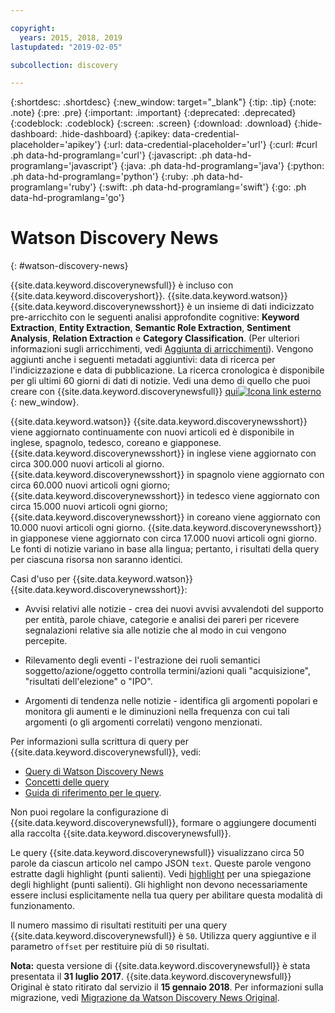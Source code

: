 ```yaml
---

copyright:
  years: 2015, 2018, 2019
lastupdated: "2019-02-05"

subcollection: discovery

---
```


{:shortdesc: .shortdesc}
{:new_window: target="_blank"}
{:tip: .tip}
{:note: .note}
{:pre: .pre}
{:important: .important}
{:deprecated: .deprecated}
{:codeblock: .codeblock}
{:screen: .screen}
{:download: .download}
{:hide-dashboard: .hide-dashboard}
{:apikey: data-credential-placeholder='apikey'} 
{:url: data-credential-placeholder='url'}
{:curl: #curl .ph data-hd-programlang='curl'}
{:javascript: .ph data-hd-programlang='javascript'}
{:java: .ph data-hd-programlang='java'}
{:python: .ph data-hd-programlang='python'}
{:ruby: .ph data-hd-programlang='ruby'}
{:swift: .ph data-hd-programlang='swift'}
{:go: .ph data-hd-programlang='go'}

# Watson Discovery News
{: #watson-discovery-news}

{{site.data.keyword.discoverynewsfull}} è incluso con {{site.data.keyword.discoveryshort}}. {{site.data.keyword.watson}} {{site.data.keyword.discoverynewsshort}} è un insieme di dati indicizzato pre-arricchito con le seguenti analisi approfondite cognitive: **Keyword Extraction**, **Entity Extraction**, **Semantic Role Extraction**, **Sentiment Analysis**, **Relation Extraction** e **Category Classification**. (Per ulteriori informazioni sugli arricchimenti, vedi [Aggiunta di arricchimenti](/docs/services/discovery?topic=discovery-configservice#adding-enrichments)). Vengono aggiunti anche i seguenti metadati aggiuntivi: data di ricerca per l'indicizzazione e data di pubblicazione. La ricerca cronologica è disponibile per gli ultimi 60 giorni di dati di notizie. Vedi una demo di quello che puoi creare con {{site.data.keyword.discoverynewsfull}} [qui![Icona link esterno](../../icons/launch-glyph.svg "Icona link esterno")](https://discovery-news-demo.ng.bluemix.net/){: new_window}.

{{site.data.keyword.watson}} {{site.data.keyword.discoverynewsshort}} viene aggiornato continuamente con nuovi articoli ed è disponibile in inglese, spagnolo, tedesco, coreano e giapponese. {{site.data.keyword.discoverynewsshort}} in inglese viene aggiornato con circa 300.000 nuovi articoli al giorno. {{site.data.keyword.discoverynewsshort}} in spagnolo viene aggiornato con circa 60.000 nuovi articoli ogni giorno; {{site.data.keyword.discoverynewsshort}} in tedesco viene aggiornato con circa 15.000 nuovi articoli ogni giorno; {{site.data.keyword.discoverynewsshort}} in coreano viene aggiornato con 10.000 nuovi articoli ogni giorno. {{site.data.keyword.discoverynewsshort}} in giapponese viene aggiornato con circa 17.000 nuovi articoli ogni giorno. Le fonti di notizie variano in base alla lingua; pertanto, i risultati della query per ciascuna risorsa non saranno identici.

Casi d'uso per {{site.data.keyword.watson}} {{site.data.keyword.discoverynewsshort}}:

- Avvisi relativi alle notizie - crea dei nuovi avvisi avvalendoti del supporto per entità, parole chiave, categorie e analisi dei pareri per ricevere segnalazioni relative sia alle notizie che al modo in cui vengono percepite.

- Rilevamento degli eventi - l'estrazione dei ruoli semantici soggetto/azione/oggetto controlla termini/azioni quali "acquisizione", "risultati dell'elezione" o "IPO".

- Argomenti di tendenza nelle notizie - identifica gli argomenti popolari e monitora gli aumenti e le diminuzioni nella frequenza con cui tali argomenti (o gli argomenti correlati) vengono menzionati.

Per informazioni sulla scrittura di query per {{site.data.keyword.discoverynewsfull}}, vedi:
- [Query di Watson Discovery News](/docs/services/discovery?topic=discovery-query-concepts#querying-news)
- [Concetti delle query](/docs/services/discovery?topic=discovery-query-concepts)
- [Guida di riferimento per le query](/docs/services/discovery?topic=discovery-query-reference#query-reference).

Non puoi regolare la configurazione di {{site.data.keyword.discoverynewsfull}}, formare o aggiungere documenti alla raccolta {{site.data.keyword.discoverynewsfull}}.

Le query {{site.data.keyword.discoverynewsfull}} visualizzano circa 50 parole da ciascun articolo nel campo JSON `text`. Queste parole vengono estratte dagli highlight (punti salienti). Vedi [highlight](/docs/services/discovery?topic=discovery-query-parameters#highlight) per una spiegazione degli highlight (punti salienti). Gli highlight non devono necessariamente essere inclusi esplicitamente nella tua query per abilitare questa modalità di funzionamento.

Il numero massimo di risultati restituiti per una query {{site.data.keyword.discoverynewsfull}} è `50`. Utilizza query aggiuntive e il parametro `offset` per restituire più di `50` risultati.

**Nota:** questa versione di {{site.data.keyword.discoverynewsfull}} è stata presentata il **31 luglio 2017**. {{site.data.keyword.discoverynewsfull}} Original è stato ritirato dal servizio il **15 gennaio 2018**. Per informazioni sulla migrazione, vedi [Migrazione da Watson Discovery News Original](/docs/services/discovery?topic=discovery-migrate-bwdn#migrate-bwdn).
